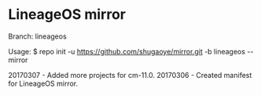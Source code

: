# LineageOS mirror
Branch: lineageos

Usage:
$ repo init -u https://github.com/shugaoye/mirror.git -b lineageos --mirror

20170307 - Added more projects for cm-11.0.
20170306 - Created manifest for LineageOS mirror.

